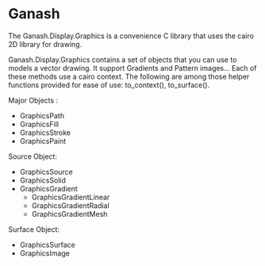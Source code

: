 Ganash
======

The Ganash.Display.Graphics is a convenience C library that uses the cairo 2D library for drawing.

Ganash.Display.Graphics contains a set of objects that you can use to models a vector drawing.
It support Gradients and Pattern images... Each of these methods use a cairo context.
The following are among those helper functions provided for ease of use: to_context(), to_surface().

Major Objects :

* GraphicsPath
* GraphicsFill
* GraphicsStroke
* GraphicsPaint

Source Object:

* GraphicsSource
* GraphicsSolid
* GraphicsGradient
  * GraphicsGradientLinear
  * GraphicsGradientRadial
  * GraphicsGradientMesh

Surface Object:

* GraphicsSurface
* GraphicsImage
